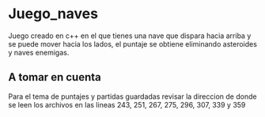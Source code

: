 # Juego_naves
Juego creado en c++ en el que tienes una nave que dispara hacia arriba y se puede mover hacia los lados, el puntaje se obtiene eliminando asteroides y naves enemigas.
## A tomar en cuenta

Para el tema de puntajes y partidas guardadas revisar la direccion de donde se leen los archivos en las lineas  243, 251, 267, 275, 296, 307, 339 y 359
